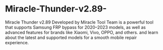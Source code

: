 # Miracle-Thunder-v2.89-
Miracle Thunder v2.89 Developed by Miracle Tool Team is a powerful tool that supports Samsung FRP bypass for 2020–2023 models, as well as advanced features for brands like Xiaomi, Vivo, OPPO, and others. and learn about the latest and supported models for a smooth mobile repair experience.
